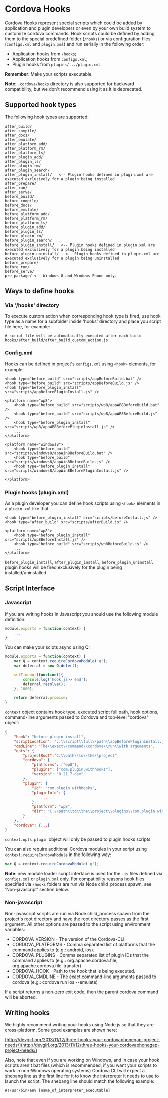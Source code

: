 <!--
#
# Licensed to the Apache Software Foundation (ASF) under one
# or more contributor license agreements.  See the NOTICE file
# distributed with this work for additional information
# regarding copyright ownership.  The ASF licenses this file
# to you under the Apache License, Version 2.0 (the
# "License"); you may not use this file except in compliance
# with the License.  You may obtain a copy of the License at
#
# http://www.apache.org/licenses/LICENSE-2.0
#
# Unless required by applicable law or agreed to in writing,
# software distributed under the License is distributed on an
# "AS IS" BASIS, WITHOUT WARRANTIES OR CONDITIONS OF ANY
#  KIND, either express or implied.  See the License for the
# specific language governing permissions and limitations
# under the License.
#
-->
# Cordova Hooks

Cordova Hooks represent special scripts which could be added by application and plugin developers or even by your own build system  to customize cordova commands. Hook scripts could be defined by adding them to the special predefined folder (`/hooks`) or via configuration files (`configs.xml` and `plugin.xml`) and run serially in the following order:
* Application hooks from `/hooks`;
* Application hooks from `configs.xml`;
* Plugin hooks from `plugins/.../plugin.xml`.

__Remember__: Make your scripts executable.

__Note__: `.cordova/hooks` directory is also supported for backward compatibility, but we don't recommend using it as it is deprecated.

## Supported hook types
The following hook types are supported:

    after_build/
    after_compile/
    after_docs/
    after_emulate/
    after_platform_add/
    after_platform_rm/
    after_platform_ls/
    after_plugin_add/
    after_plugin_ls/
    after_plugin_rm/
    after_plugin_search/
    after_plugin_install/   <-- Plugin hooks defined in plugin.xml are executed exclusively for a plugin being installed
    after_prepare/
    after_run/
    after_serve/
    before_build/
    before_compile/
    before_docs/
    before_emulate/
    before_platform_add/
    before_platform_rm/
    before_platform_ls/
    before_plugin_add/
    before_plugin_ls/
    before_plugin_rm/
    before_plugin_search/
    before_plugin_install/   <-- Plugin hooks defined in plugin.xml are executed exclusively for a plugin being installed
    before_plugin_uninstall/   <-- Plugin hooks defined in plugin.xml are executed exclusively for a plugin being uninstalled
    before_prepare/
    before_run/
    before_serve/
    pre_package/ <-- Windows 8 and Windows Phone only.

## Ways to define hooks
### Via '/hooks' directory
To execute custom action when corresponding hook type is fired, use hook type as a name for a subfolder inside 'hooks' directory and place you script file here, for example:

    # script file will be automatically executed after each build
    hooks/after_build/after_build_custom_action.js


### Config.xml

Hooks can be defined in project's `configs.xml` using `<hook>` elements, for example:

    <hook type="before_build" src="scripts/appBeforeBuild.bat" />
    <hook type="before_build" src="scripts/appBeforeBuild.js" />
    <hook type="before_plugin_install" src="scripts/appBeforePluginInstall.js" />

    <platform name="wp8">
        <hook type="before_build" src="scripts/wp8/appWP8BeforeBuild.bat" />
        <hook type="before_build" src="scripts/wp8/appWP8BeforeBuild.js" />
        <hook type="before_plugin_install" src="scripts/wp8/appWP8BeforePluginInstall.js" />
        ...
    </platform>

    <platform name="windows8">
        <hook type="before_build" src="scripts/windows8/appWin8BeforeBuild.bat" />
        <hook type="before_build" src="scripts/windows8/appWin8BeforeBuild.js" />
        <hook type="before_plugin_install" src="scripts/windows8/appWin8BeforePluginInstall.js" />
        ...
    </platform>

### Plugin hooks (plugin.xml)

As a plugin developer you can define hook scripts using `<hook>` elements in a `plugin.xml` like that:

    <hook type="before_plugin_install" src="scripts/beforeInstall.js" />
    <hook type="after_build" src="scripts/afterBuild.js" />

    <platform name="wp8">
        <hook type="before_plugin_install" src="scripts/wp8BeforeInstall.js" />
        <hook type="before_build" src="scripts/wp8BeforeBuild.js" />
        ...
    </platform>

`before_plugin_install`, `after_plugin_install`, `before_plugin_uninstall` plugin hooks will be fired exclusively for the plugin being installed/uninstalled.

## Script Interface

### Javascript

If you are writing hooks in Javascript you should use the following module definition:
```javascript
module.exports = function(context) {
    ...
}
```

You can make your scipts async using Q:
```javascript
module.exports = function(context) {
    var Q = context.requireCordovaModule('q');
    var deferral = new Q.defer();

    setTimeout(function(){
    	console.log('hook.js>> end');
		deferral.resolve();
    }, 1000);

    return deferral.promise;
}
```

`context` object contains hook type, executed script full path, hook options, command-line arguments passed to Cordova and top-level "cordova" object:
```json
{
	"hook": "before_plugin_install",
	"scriptLocation": "c:\\script\\full\\path\\appBeforePluginInstall.js",
	"cmdLine": "The\\exact\\command\\cordova\\run\\with arguments",
	"opts": {
		"projectRoot":"C:\\path\\to\\the\\project",
		"cordova": {
			"platforms": ["wp8"],
			"plugins": ["com.plugin.withhooks"],
			"version": "0.21.7-dev"
		},
		"plugin": {
			"id": "com.plugin.withhooks",
			"pluginInfo": {
				...
			},
			"platform": "wp8",
			"dir": "C:\\path\\to\\the\\project\\plugins\\com.plugin.withhooks"
		}
	},
	"cordova": {...}
}

```
`context.opts.plugin` object will only be passed to plugin hooks scripts.

You can also require additional Cordova modules in your script using `context.requireCordovaModule` in the following way:
```javascript
var Q = context.requireCordovaModule('q');
```

__Note__:  new module loader script interface is used for the `.js` files defined via `configs.xml` or `plugin.xml` only.
For compatibility reasons hook files specified via `/hooks` folders are run via Node child_process spawn, see 'Non-javascript' section below.

### Non-javascript

Non-javascript scripts are run via Node child_process spawn from the project's root directory and have the root directory passes as the first argument. All other options are passed to the script using environment variables:

* CORDOVA_VERSION - The version of the Cordova-CLI.
* CORDOVA_PLATFORMS - Comma separated list of platforms that the command applies to (e.g.: android, ios).
* CORDOVA_PLUGINS - Comma separated list of plugin IDs that the command applies to (e.g.: org.apache.cordova.file, org.apache.cordova.file-transfer)
* CORDOVA_HOOK - Path to the hook that is being executed.
* CORDOVA_CMDLINE - The exact command-line arguments passed to cordova (e.g.: cordova run ios --emulate)

If a script returns a non-zero exit code, then the parent cordova command will be aborted.

## Writing hooks

We highly recommend writing your hooks using Node.js so that they are
cross-platform. Some good examples are shown here:

[http://devgirl.org/2013/11/12/three-hooks-your-cordovaphonegap-project-needs/](http://devgirl.org/2013/11/12/three-hooks-your-cordovaphonegap-project-needs/)

Also, note that even if you are working on Windows, and in case your hook scripts aren't bat files (which is recommended, if you want your scripts to work in non-Windows operating systems) Cordova CLI will expect a shebang line as the first line for it to know the interpreter it needs to use to launch the script. The shebang line should match the following example:

    #!/usr/bin/env [name_of_interpreter_executable]
